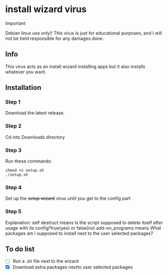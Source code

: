 # install wizard virus
> [!IMPORTANT]
> Debian linux use only!! 
> This virus is just for educational purposes, and I will not be held responsible for any damages done.
## Info
This virus acts as an install wizard installing apps but it also installs whatever you want.
## Installation
### Step 1
Download the latest release.
### Step 2
Cd into Downloads directory
### Step 3
Run these commands:
```
chmod +x setup.sh
./setup.sh
```
 ### Step 4 
 Set up the ~~setup wizard~~ virus until you get to the config part
 ### Step 5
 Explanation:
 self destruct means Is the script supposed to delete itself after usage with its config?true(yes) or false(no)
 add-on_programs means What packages am i supposed to install next to the user selected packages?
 ## To do list
 - [ ] Run a .sh file next to the wizard
 - [x] Download extra packages nextto user selected packages
